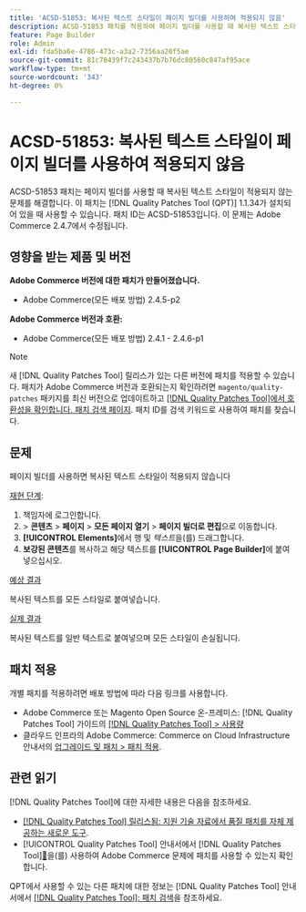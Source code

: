```yaml
---
title: 'ACSD-51853: 복사된 텍스트 스타일이 페이지 빌더를 사용하여 적용되지 않음'
description: ACSD-51853 패치를 적용하여 페이지 빌더를 사용할 때 복사된 텍스트 스타일이 적용되지 않는 Adobe Commerce 문제를 해결합니다.
feature: Page Builder
role: Admin
exl-id: fda5ba6e-4786-473c-a3a2-7356aa20f5ae
source-git-commit: 81c78439f7c243437b7b76dc80560c847af95ace
workflow-type: tm+mt
source-wordcount: '343'
ht-degree: 0%

---
```


# ACSD-51853: 복사된 텍스트 스타일이 페이지 빌더를 사용하여 적용되지 않음

ACSD-51853 패치는 페이지 빌더를 사용할 때 복사된 텍스트 스타일이 적용되지 않는 문제를 해결합니다. 이 패치는 [!DNL Quality Patches Tool (QPT)] 1.1.34가 설치되어 있을 때 사용할 수 있습니다. 패치 ID는 ACSD-51853입니다. 이 문제는 Adobe Commerce 2.4.7에서 수정됩니다.

## 영향을 받는 제품 및 버전

**Adobe Commerce 버전에 대한 패치가 만들어졌습니다.**

* Adobe Commerce(모든 배포 방법) 2.4.5-p2

**Adobe Commerce 버전과 호환:**

* Adobe Commerce(모든 배포 방법) 2.4.1 - 2.4.6-p1

>[!NOTE]
>
>새 [!DNL Quality Patches Tool] 릴리스가 있는 다른 버전에 패치를 적용할 수 있습니다. 패치가 Adobe Commerce 버전과 호환되는지 확인하려면 `magento/quality-patches` 패키지를 최신 버전으로 업데이트하고 [[!DNL Quality Patches Tool]에서 호환성을 확인합니다. 패치 검색 페이지](https://experienceleague.adobe.com/tools/commerce-quality-patches/index.html?lang=ko). 패치 ID를 검색 키워드로 사용하여 패치를 찾습니다.

## 문제

페이지 빌더를 사용하면 복사된 텍스트 스타일이 적용되지 않습니다

<u>재현 단계</u>:

1. 책임자에 로그인합니다.
1. &#x200B;> **콘텐츠** > **페이지** > **모든 페이지 열기** > **페이지 빌더로 편집**&#x200B;으로 이동합니다.
1. **[!UICONTROL Elements]**&#x200B;에서 행 및 *텍스트*&#x200B;을(를) 드래그합니다.
1. **보강된 콘텐츠**&#x200B;를 복사하고 해당 텍스트를 **[!UICONTROL Page Builder]**&#x200B;에 붙여 넣으십시오.

<u>예상 결과</u>

복사된 텍스트를 모든 스타일로 붙여넣습니다.

<u>실제 결과</u>

복사된 텍스트를 일반 텍스트로 붙여넣으며 모든 스타일이 손실됩니다.

## 패치 적용

개별 패치를 적용하려면 배포 방법에 따라 다음 링크를 사용합니다.

* Adobe Commerce 또는 Magento Open Source 온-프레미스: [!DNL Quality Patches Tool] 가이드의 [[!DNL Quality Patches Tool] > 사용량](/help/tools/quality-patches-tool/usage.md)
* 클라우드 인프라의 Adobe Commerce: Commerce on Cloud Infrastructure 안내서의 [업그레이드 및 패치 > 패치 적용](https://experienceleague.adobe.com/docs/commerce-cloud-service/user-guide/develop/upgrade/apply-patches.html?lang=ko).

## 관련 읽기

[!DNL Quality Patches Tool]에 대한 자세한 내용은 다음을 참조하세요.

* [[!DNL Quality Patches Tool] 릴리스됨: 지원 기술 자료에서 품질 패치를 자체 제공하는 새로운 도구](https://experienceleague.adobe.com/ko/docs/commerce-knowledge-base/kb/announcements/commerce-announcements/magento-quality-patches-released-new-tool-to-self-serve-quality-patches).
* [!UICONTROL Quality Patches Tool] 안내서에서  [!DNL Quality Patches Tool][&#128279;](/help/tools/quality-patches-tool/patches-available-in-qpt/check-patch-for-magento-issue-with-magento-quality-patches.md)을(를) 사용하여 Adobe Commerce 문제에 패치를 사용할 수 있는지 확인합니다.


QPT에서 사용할 수 있는 다른 패치에 대한 정보는 [!DNL Quality Patches Tool] 안내서에서 [[!DNL Quality Patches Tool]: 패치 검색](https://experienceleague.adobe.com/tools/commerce-quality-patches/index.html?lang=ko)을 참조하세요.
